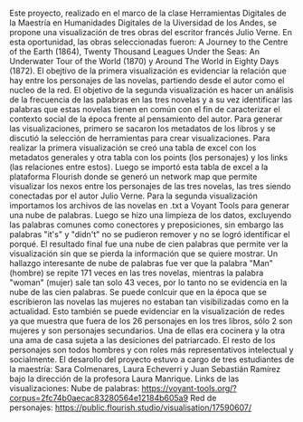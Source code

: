 Este proyecto, realizado en el marco de la clase Herramientas Digitales de la Maestría en Humanidades Digitales de la Uiversidad de los Andes, se propone una visualización de tres obras del escritor francés Julio Verne. En esta oportunidad, las obras seleccionadas fueron: A Journey to the Centre of the Earth (1864), Twenty Thousand Leagues Under the Seas: An Underwater Tour of the World (1870) y Around The World in Eighty Days (1872). El obejtivo de la primera visualización es evidenciar la relación que hay entre los personajes de las novelas, partiendo desde el autor como el nucleo de la red. El objetivo de la segunda visualización es hacer un análisis de la frecuencia de las palabras en las tres novelas y a su vez identificar las palabras que estas novelas tienen en común con el fin de caracterizar el contexto social de la época frente al pensamiento del autor.
Para generar las visualizaciones, primero se sacaron los metadatos de los libros y se discutió la selección de herramientas para crear visualizaciones. Para realizar la primera visualización se creó una tabla de excel con los metadatos generales y otra tabla con los points (los personajes) y los links (las relaciones entre estos). Luego se importó esta tabla de excel a la plataforma Flourish donde se generó un network map que permite visualizar los nexos entre los personajes de las tres novelas, las tres siendo conectadas por el autor Julio Verne. Para la segunda visualización importamos los archivos de las novelas en .txt a Voyant Tools para generar una nube de palabras. Luego se hizo una limpieza de los datos, excluyendo las palabras comunes como conectores y preposiciones, sin embargo las palabras "it's" y "didn't" no se pudieron remover y no se logró identificar el porqué. El resultado final fue una nube de cien palabras que permite ver la visualización sin que se pierda la información que se quiere mostrar.
Un hallazgo interesante de nube de palabras fue ver que la palabra "Man" (hombre) se repite 171 veces en las tres novelas, mientras la palabra "woman" (mujer) sale tan solo 43 veces, por lo tanto no se evidencia en la nube de las cien palabras. Se puede conlcuir que en la época que se escribieron las novelas las mujeres no estaban tan visibilizadas como en la actualidad. Esto también se puede evidenciar en la visualización de redes ya que muestra que fuera de los 26 personajes en los tres libros, sólo 2 son mujeres y son personajes secundarios. Una de ellas era cocinera y la otra una ama de casa sujeta a las desiciones del patriarcado. El resto de los personajes son todos hombres y con roles más representativos intelectual y socialmente.
El desarollo del proyecto estuvo a cargo de tres estudiantes de la maestría: Sara Colmenares, Laura Echeverri y Juan Sebastián Ramírez bajo la dirección de la profesora Laura Manrique.
Links de las visualizaciones:
Nube de palabras: https://voyant-tools.org/?corpus=2fc74b0aecac83280564e12184b605a9
Red de personajes: https://public.flourish.studio/visualisation/17590607/

